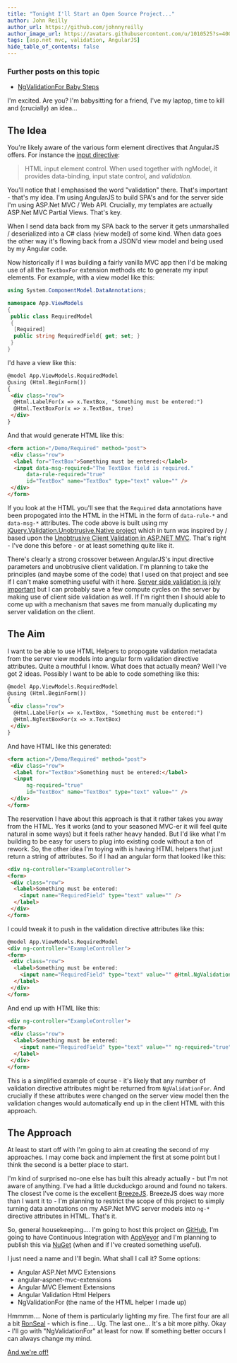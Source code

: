 ```yaml
---
title: "Tonight I'll Start an Open Source Project..."
author: John Reilly
author_url: https://github.com/johnnyreilly
author_image_url: https://avatars.githubusercontent.com/u/1010525?s=400&u=294033082cfecf8ad1645b4290e362583b33094a&v=4
tags: [asp.net mvc, validation, AngularJS]
hide_table_of_contents: false
---
```

### Further posts on this topic

 - [NgValidationFor Baby Steps](<https://blog.johnnyreilly.com/2015/05/ngvalidationfor-baby-steps.html>)

<!-- -->

I'm excited. Are you? I'm babysitting for a friend, I've my laptop, time to kill and (crucially) an idea...

## The Idea

You're likely aware of the various form element directives that AngularJS offers. For instance the [input directive](<https://docs.angularjs.org/api/ng/directive/input>):

> HTML input element control. When used together with ngModel, it provides data-binding, input state control, and *validation*.

You'll notice that I emphasised the word "validation" there. That's important - that's my idea. I'm using AngularJS to build SPA's and for the server side I'm using ASP.Net MVC / Web API. Crucially, my templates are actually ASP.Net MVC Partial Views. That's key.

When I send data back from my SPA back to the server it gets unmarshalled / deserialized into a C# class (view model) of some kind. When data goes the other way it's flowing back from a JSON'd view model and being used by my Angular code.

Now historically if I was building a fairly vanilla MVC app then I'd be making use of all the `TextboxFor` extension methods etc to generate my input elements. For example, with a view model like this:

```cs
using System.ComponentModel.DataAnnotations;

namespace App.ViewModels
{
 public class RequiredModel
 {
  [Required]
  public string RequiredField{ get; set; }
 }
}
```

I'd have a view like this:

```html
@model App.ViewModels.RequiredModel
@using (Html.BeginForm())
{
 <div class="row">
  @Html.LabelFor(x => x.TextBox, "Something must be entered:")
  @Html.TextBoxFor(x => x.TextBox, true)
 </div>
}
```

And that would generate HTML like this:

```html
<form action="/Demo/Required" method="post">
 <div class="row">
  <label for="TextBox">Something must be entered:</label>
  <input data-msg-required="The TextBox field is required." 
      data-rule-required="true" 
      id="TextBox" name="TextBox" type="text" value="" />
 </div>
</form>
```

If you look at the HTML you'll see that the `Required` data annotations have been propogated into the HTML in the HTML in the form of `data-rule-*` and `data-msg-*` attributes. The code above is built using my [jQuery.Validation.Unobtrusive.Native project](<http://johnnyreilly.github.io/jQuery.Validation.Unobtrusive.Native/>) which in turn was inspired by / based upon the [Unobtrusive Client Validation in ASP.NET MVC](<http://bradwilson.typepad.com/blog/2010/10/mvc3-unobtrusive-validation.html>). That's right - I've done this before - or at least something quite like it.

There's clearly a strong crossover between AngularJS's input directive parameters and unobtrusive client validation. I'm planning to take the principles (and maybe some of the code) that I used on that project and see if I can't make something useful with it here. [Server side validation is jolly important](</2014/08/angularjs-meet-aspnet-server-validation.html>) but I can probably save a few compute cycles on the server by making use of client side validation as well. If I'm right then I should able to come up with a mechanism that saves me from manually duplicating my server validation on the client.

## The Aim

I want to be able to use HTML Helpers to propogate validation metadata from the server view models into angular form validation directive attributes. Quite a mouthful I know. What does that actually mean? Well I've got 2 ideas. Possibly I want to be able to code something like this:

```html
@model App.ViewModels.RequiredModel
@using (Html.BeginForm())
{
 <div class="row">
  @Html.LabelFor(x => x.TextBox, "Something must be entered:")
  @Html.NgTextBoxFor(x => x.TextBox)
 </div>
}
```

And have HTML like this generated:

```html
<form action="/Demo/Required" method="post">
 <div class="row">
  <label for="TextBox">Something must be entered:</label>
  <input
      ng-required="true" 
      id="TextBox" name="TextBox" type="text" value="" />
 </div>
</form>
```

The reservation I have about this approach is that it rather takes you away from the HTML. Yes it works (and to your seasoned MVC-er it will feel quite natural in some ways) but it feels rather heavy handed. But I'd like what I'm building to be easy for users to plug into existing code without a ton of rework. So, the other idea I'm toying with is having HTML helpers that just return a string of attributes. So if I had an angular form that looked like this:

```html
<div ng-controller="ExampleController">
<form>
 <div class="row">
  <label>Something must be entered: 
    <input name="RequiredField" type="text" value="" />
  </label>
 </div>
</form>
```

I could tweak it to push in the validation directive attributes like this:

```html
@model App.ViewModels.RequiredModel
<div ng-controller="ExampleController">
<form>
 <div class="row">
  <label>Something must be entered: 
    <input name="RequiredField" type="text" value="" @Html.NgValidationFor(x => x.RequiredField) />
  </label>
 </div>
</form>
```

And end up with HTML like this:

```html
<div ng-controller="ExampleController">
<form>
 <div class="row">
  <label>Something must be entered: 
    <input name="RequiredField" type="text" value="" ng-required="true" />
  </label>
 </div>
</form>
```

This is a simplified example of course - it's likely that any number of validation directive attributes might be returned from `NgValidationFor`. And crucially if these attributes were changed on the server view model then the validation changes would automatically end up in the client HTML with this approach.

## The Approach

At least to start off with I'm going to aim at creating the second of my approaches. I may come back and implement the first at some point but I think the second is a better place to start.

I'm kind of surprised no-one else has built this already actually - but I'm not aware of anything. I've had a little duckduckgo around and found no takers. The closest I've come is the excellent [BreezeJS](<http://www.breezejs.com/sites/all/apidocs/classes/Validator.html>). BreezeJS does way more than I want it to - I'm planning to restrict the scope of this project to simply turning data annotations on my ASP.Net MVC server models into `ng-*` directive attributes in HTML. That's it.

So, general housekeeping.... I'm going to host this project on [GitHub](<http://www.github.com>), I'm going to have Continuous Integration with [AppVeyor](<http://www.appveyor.com/>) and I'm planning to publish this via [NuGet](<http://www.nuget.org/>) (when and if I've created something useful).

I just need a name and I'll begin. What shall I call it? Some options:

- Angular ASP.Net MVC Extensions
- angular-aspnet-mvc-extensions
- Angular MVC Element Extensions
- Angular Validation Html Helpers
- NgValidationFor (the name of the HTML helper I made up)

<!-- -->

Hmmmm.... None of them is particularly lighting my fire. The first four are all a bit [RonSeal](<https://en.wikipedia.org/wiki/Ronseal>) \- which is fine.... Ug. The last one... It's a bit more pithy. Okay - I'll go with "NgValidationFor" at least for now. If something better occurs I can always change my mind.

[And we're off!](<https://github.com/johnnyreilly/NgValidationFor>)


